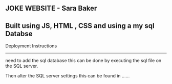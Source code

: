 JOKE WEBSITE - Sara Baker
--------------------------------------
Built using JS, HTML , CSS and using a my sql Databse
--------------------------------------
Deployment Instructions
_________________________
need to add the sql database this can be done by executing the sql file on 
the  SQL server.

Then alter the SQL server settings this can be found in ......


